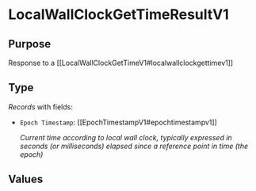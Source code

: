 # LocalWallClockGetTimeResultV1

## Purpose

<!-- --8<-- [start:purpose] -->

Response to a [[LocalWallClockGetTimeV1#localwallclockgettimev1]]

<!-- --8<-- [end:purpose] -->

## Type

<!-- --8<-- [start:type] -->
<div class="type">

*Records* with fields:
- `Epoch Timestamp`: [[EpochTimestampV1#epochtimestampv1]]

  *Current time according to local wall clock, typically expressed in seconds (or milliseconds) elapsed since a reference point in time (the epoch)*

</div>
<!-- --8<-- [end:type] -->

## Values

